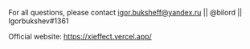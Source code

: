 For all questions, please contact igor.buksheff@yandex.ru || @bilord || Igorbukshev#1361

Official website: https://xieffect.vercel.app/
